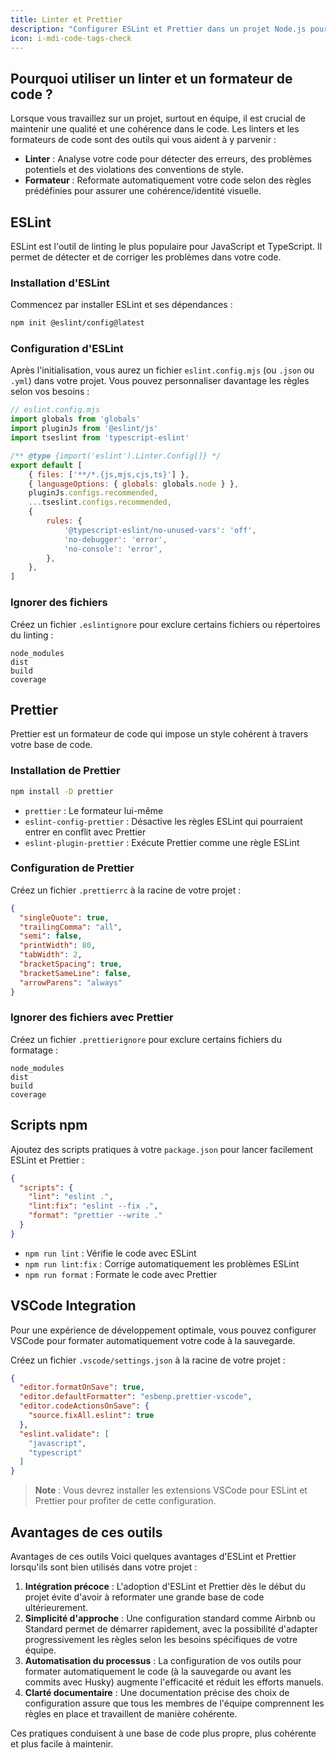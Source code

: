 ```yaml
---
title: Linter et Prettier
description: "Configurer ESLint et Prettier dans un projet Node.js pour garantir la qualité du code"
icon: i-mdi-code-tags-check
---
```


## Pourquoi utiliser un linter et un formateur de code ?

Lorsque vous travaillez sur un projet, surtout en équipe, il est crucial de maintenir une qualité et une cohérence dans le code. Les linters et les formateurs de code sont des outils qui vous aident à y parvenir :

- **Linter** : Analyse votre code pour détecter des erreurs, des problèmes potentiels et des violations des conventions de style.
- **Formateur** : Reformate automatiquement votre code selon des règles prédéfinies pour assurer une cohérence/identité visuelle.

## ESLint

ESLint est l'outil de linting le plus populaire pour JavaScript et TypeScript. Il permet de détecter et de corriger les problèmes dans votre code.

### Installation d'ESLint

Commencez par installer ESLint et ses dépendances :

```bash
npm init @eslint/config@latest
```

### Configuration d'ESLint

Après l'initialisation, vous aurez un fichier `eslint.config.mjs` (ou `.json` ou `.yml`) dans votre projet. Vous pouvez personnaliser davantage les règles selon vos besoins :

```javascript
// eslint.config.mjs
import globals from 'globals'
import pluginJs from '@eslint/js'
import tseslint from 'typescript-eslint'

/** @type {import('eslint').Linter.Config[]} */
export default [
    { files: ['**/*.{js,mjs,cjs,ts}'] },
    { languageOptions: { globals: globals.node } },
    pluginJs.configs.recommended,
    ...tseslint.configs.recommended,
    {
        rules: {
            '@typescript-eslint/no-unused-vars': 'off',
            'no-debugger': 'error',
            'no-console': 'error',
        },
    },
]
```

### Ignorer des fichiers

Créez un fichier `.eslintignore` pour exclure certains fichiers ou répertoires du linting :

```
node_modules
dist
build
coverage
```

## Prettier

Prettier est un formateur de code qui impose un style cohérent à travers votre base de code.

### Installation de Prettier

```bash
npm install -D prettier 
```

- `prettier` : Le formateur lui-même
- `eslint-config-prettier` : Désactive les règles ESLint qui pourraient entrer en conflit avec Prettier
- `eslint-plugin-prettier` : Exécute Prettier comme une règle ESLint

### Configuration de Prettier

Créez un fichier `.prettierrc` à la racine de votre projet :

```json
{
  "singleQuote": true,
  "trailingComma": "all",
  "semi": false,
  "printWidth": 80,
  "tabWidth": 2,
  "bracketSpacing": true,
  "bracketSameLine": false,
  "arrowParens": "always"
}
```

### Ignorer des fichiers avec Prettier

Créez un fichier `.prettierignore` pour exclure certains fichiers du formatage :

```
node_modules
dist
build
coverage
```

## Scripts npm

Ajoutez des scripts pratiques à votre `package.json` pour lancer facilement ESLint et Prettier :

```json
{
  "scripts": {
    "lint": "eslint .",
    "lint:fix": "eslint --fix .",
    "format": "prettier --write ."
  }
}
```

- `npm run lint` : Vérifie le code avec ESLint
- `npm run lint:fix` : Corrige automatiquement les problèmes ESLint
- `npm run format` : Formate le code avec Prettier

## VSCode Integration

Pour une expérience de développement optimale, vous pouvez configurer VSCode pour formater automatiquement votre code à la sauvegarde.

Créez un fichier `.vscode/settings.json` à la racine de votre projet :

```json
{
  "editor.formatOnSave": true,
  "editor.defaultFormatter": "esbenp.prettier-vscode",
  "editor.codeActionsOnSave": {
    "source.fixAll.eslint": true
  },
  "eslint.validate": [
    "javascript",
    "typescript"
  ]
}
```

> **Note** : Vous devrez installer les extensions VSCode pour ESLint et Prettier pour profiter de cette configuration.

## Avantages de ces outils

Avantages de ces outils
Voici quelques avantages d'ESLint et Prettier lorsqu'ils sont bien utilisés dans votre projet :

1. **Intégration précoce** : L'adoption d'ESLint et Prettier dès le début du projet évite d'avoir à reformater une grande base de code ultérieurement.
2. **Simplicité d'approche** : Une configuration standard comme Airbnb ou Standard permet de démarrer rapidement, avec la possibilité d'adapter progressivement les règles selon les besoins spécifiques de votre équipe.
3. **Automatisation du processus** : La configuration de vos outils pour formater automatiquement le code (à la sauvegarde ou avant les commits avec Husky) augmente l'efficacité et réduit les efforts manuels.
4. **Clarté documentaire** : Une documentation précise des choix de configuration assure que tous les membres de l'équipe comprennent les règles en place et travaillent de manière cohérente.

Ces pratiques conduisent à une base de code plus propre, plus cohérente et plus facile à maintenir.
